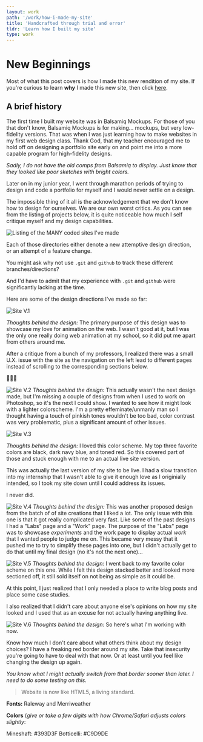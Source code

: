 ```yaml
---
layout: work
path: '/work/how-i-made-my-site'
title: 'Handcrafted through trial and error'
tldr: 'Learn how I built my site'
type: work
---
```


# New Beginnings
Most of what this post covers is how I made this new rendition of my site. If you're curious to learn <b>why</b> I made this new site, then click [here](http://google.com). 

## A brief history
The first time I built my website was in Balsamiq Mockups. For those of you that don't know, Balsamiq Mockups is for making... mockups, but very low-fidelity versions. That was when I was just learning how to make websites in my first web design class. Thank God, that my teacher encouraged me to hold off on designing a portfolio site early on and point me into a more capable program for high-fidelity designs. 

*Sadly, I do not have the old comps from Balsamiq to display. Just know that they looked like poor sketches with bright colors.*

Later on in my junior year, I went through marathon periods of trying to design and code a portfolio for myself and I would never settle on a design. 

The impossible thing of it all is the acknowledgement that we don't know how to design for ourselves. We are our own worst critics. As you can see from the listing of projects below, it is quite noticeable how much I self critique myself and my design capabilities.

![Listing of the MANY coded sites I've made](../../../../assets/blog-images/handcrafted-folders.png "Test Test Test")

Each of those directories either denote a new attemptive design direction, or an attempt of a feature change.

You might ask why not use `.git` and `github` to track these different branches/directions?

And I'd have to admit that my experience with `.git` and `github` were significantly lacking at the time.

Here are some of the design directions I've made so far:

![Site V.1](../../../../assets/blog-images/handcrafted-1.png)

*Thoughts behind the design:*
The primary purpose of this design was to showcase my love for animation on the web. I wasn't good at it, but I was the only one really doing web animation at my school, so it did put me apart from others around me.

After a critique from a bunch of my professors, I realized there was a small U.X. issue with the site as the navigation on the left lead to different pages instead of scrolling to the corresponding sections below.

🤦🏾‍♂️

![Site V.2](../../../../assets/blog-images/handcrafted-2.png)
*Thoughts behind the design:*
This actually wasn't the next design made, but I'm missing a couple of designs from when I used to work on Photoshop, so it's the next I could show. I wanted to see how it might look with a lighter colorscheme. I'm a pretty effeminate/unmanly man so I thought having a touch of pinkish tones wouldn't be too bad, color contrast was very problematic, plus a significant amount of other issues.

![Site V.3](../../../../assets/blog-images/handcrafted-3.png)

*Thoughts behind the design:*
I loved this color scheme. My top three favorite colors are black, dark navy blue, and toned red. So this covered part of those and stuck enough with me to an actual live site version.

This was actually the last version of my site to be live. I had a slow transition into my internship that I wasn't able to give it enough love as I originially intended, so I took my site down until I could address its issues.

I never did.

![Site V.4](../../../../assets/blog-images/handcrafted-4.png)
*Thoughts behind the design:*
This was another proposed design from the batch of of site creations that I liked a lot. The only issue with this one is that it got really complicated very fast. Like some of the past designs I had a "Labs" page and a "Work" page. The purpose of the "Labs" page was to showcase *experiments* and the work page to display actual *work* that I wanted people to judge me on. This became very messy that it pushed me to try to simplify these pages into one, but I didn't actually get to do that until my final design (no it's not the next one)...

![Site V.5](../../../../assets/blog-images/handcrafted-5.png)
*Thoughts behind the design:*
I went back to my favorite color scheme on this one. While I felt this design stacked better and looked more sectioned off, it still sold itself on not being as simple as it could be.

At this point, I just realized that I only needed a place to write blog posts and place some case studies.

I also realized that I didn't care about anyone else's opinions on how my site looked and I used that as an excuse for not actually having anything live.

![Site V.6](../../../../assets/blog-images/handcrafted-6.png)
*Thoughts behind the design:*
So here's what I'm working with now. 

Know how much I don't care about what others think about my design choices? I have a freaking red border around my site. Take that insecurity you're going to have to deal with that now. Or at least until you feel like changing the design up again.

*You know what I might actually switch from that border sooner than later. I need to do some testing on this.*


> Website is now like HTML5, a living standard.

**Fonts:**
Raleway and Merriweather

**Colors** (*give or take a few digits with how Chrome/Safari adjusts colors slightly*: 

Mineshaft: #393D3F
Botticelli: #C9D9DE

